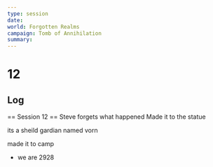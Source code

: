 ```yaml
---
type: session
date:
world: Forgotten Realms
campaign: Tomb of Annihilation
summary:
---
```


# 12

## Log
== Session 12 ==
Steve forgets what happened
Made it to the statue

its a sheild gardian named vorn

made it to camp
* we are 2928

